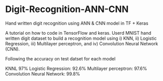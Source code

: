 # Digit-Recognition-ANN-CNN
Hand written digit recognition using ANN &amp; CNN model in TF + Keras

A tutorial on how to code in TensorFlow and keras. Userd MNIST hand written digit dataset to build a recognition model using i) KNN, ii) Logistic Regression, iii) Multilayer perceptron, and iv) Convolution Neural Network (CNN). 

Following the accuracy on test datset for each model

KNNL 97%
Logistic Regression: 92.6%
Multilayer perceptron: 97.6%
Convolution Neural Network: 99.8%
